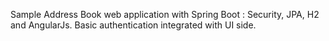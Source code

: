

Sample Address Book web application with Spring Boot : Security, JPA, H2 and AngularJs. Basic authentication integrated with UI side.

